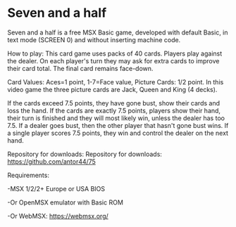 # Seven and a half
Seven and a half is a free MSX Basic game, developed with default Basic, in text mode (SCREEN 0) and without inserting machine code.

How to play: This card game uses packs of 40 cards. Players play against the dealer. On each player's turn they may ask for extra cards to improve their card total. The final card remains face-down.

Card Values: Aces=1 point, 1-7=Face value, Picture Cards: 1/2 point. In this   video game the three picture cards are Jack, Queen and King (4 decks).

If the cards exceed 7.5 points, they have gone bust, show their cards and loss the hand. If the cards are exactly 7.5 points, players show their hand, their turn is finished and they will most likely win, unless the dealer has too 7.5. If a dealer goes bust, then the other player that hasn't gone bust wins. If a single player scores 7.5 points, they win and control the dealer on the next hand.


Repository for downloads:
Repository for downloads: https://github.com/antor44/75

Requirements:

-MSX 1/2/2+ Europe or USA BIOS


-Or OpenMSX emulator with Basic ROM


-Or WebMSX:  https://webmsx.org/
